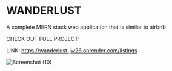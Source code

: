 # WANDERLUST
A complete MERN stack web application  that is similar to airbnb

CHECK OUT FULL PROJECT:

LINK: https://wanderlust-jw26.onrender.com/listings

![Screenshot (10)](https://github.com/user-attachments/assets/4c03f99f-0087-4ee8-94d8-fa6bc472e68b)

